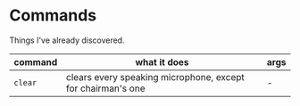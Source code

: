 # Commands

Things I've already discovered.

| command | what it does | args |
| ------- | ------------ | ---- |
| `clear` | clears every speaking microphone, except for chairman's one | - |